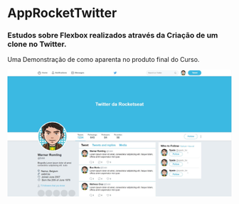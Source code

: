 <h1>AppRocketTwitter</h1>
<h3>Estudos sobre Flexbox realizados através da Criação de um clone no Twitter.</h3>
<p>Uma Demonstração de como aparenta no produto final do Curso.</p>

![Image of Print](/images/Screenshot_1.jpg)


